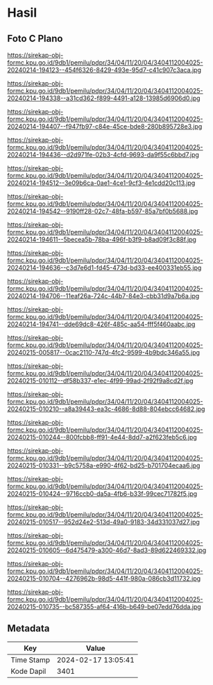 # Hasil

## Foto C Plano

https://sirekap-obj-formc.kpu.go.id/9db1/pemilu/pdpr/34/04/11/20/04/3404112004025-20240214-194123--454f6326-8429-493e-95d7-c41c907c3aca.jpg

https://sirekap-obj-formc.kpu.go.id/9db1/pemilu/pdpr/34/04/11/20/04/3404112004025-20240214-194338--a31cd362-f899-4491-a128-13985d6906d0.jpg

https://sirekap-obj-formc.kpu.go.id/9db1/pemilu/pdpr/34/04/11/20/04/3404112004025-20240214-194407--f947fb97-c84e-45ce-bde8-280b895728e3.jpg

https://sirekap-obj-formc.kpu.go.id/9db1/pemilu/pdpr/34/04/11/20/04/3404112004025-20240214-194436--d2d971fe-02b3-4cfd-9693-da9f55c6bbd7.jpg

https://sirekap-obj-formc.kpu.go.id/9db1/pemilu/pdpr/34/04/11/20/04/3404112004025-20240214-194512--3e09b6ca-0ae1-4ce1-9cf3-4e1cdd20c113.jpg

https://sirekap-obj-formc.kpu.go.id/9db1/pemilu/pdpr/34/04/11/20/04/3404112004025-20240214-194542--9190ff28-02c7-48fa-b597-85a7bf0b5688.jpg

https://sirekap-obj-formc.kpu.go.id/9db1/pemilu/pdpr/34/04/11/20/04/3404112004025-20240214-194611--5becea5b-78ba-496f-b3f9-b8ad09f3c88f.jpg

https://sirekap-obj-formc.kpu.go.id/9db1/pemilu/pdpr/34/04/11/20/04/3404112004025-20240214-194636--c3d7e6d1-fd45-473d-bd33-ee400331eb55.jpg

https://sirekap-obj-formc.kpu.go.id/9db1/pemilu/pdpr/34/04/11/20/04/3404112004025-20240214-194706--11eaf26a-724c-44b7-84e3-cbb31d9a7b6a.jpg

https://sirekap-obj-formc.kpu.go.id/9db1/pemilu/pdpr/34/04/11/20/04/3404112004025-20240214-194741--dde69dc8-426f-485c-aa54-fff5f460aabc.jpg

https://sirekap-obj-formc.kpu.go.id/9db1/pemilu/pdpr/34/04/11/20/04/3404112004025-20240215-005817--0cac2110-747d-4fc2-9599-4b9bdc346a55.jpg

https://sirekap-obj-formc.kpu.go.id/9db1/pemilu/pdpr/34/04/11/20/04/3404112004025-20240215-010112--df58b337-e1ec-4f99-99ad-2f92f9a8cd2f.jpg

https://sirekap-obj-formc.kpu.go.id/9db1/pemilu/pdpr/34/04/11/20/04/3404112004025-20240215-010210--a8a39443-ea3c-4686-8d88-804ebcc64682.jpg

https://sirekap-obj-formc.kpu.go.id/9db1/pemilu/pdpr/34/04/11/20/04/3404112004025-20240215-010244--800fcbb8-ff91-4e44-8dd7-a2f623feb5c6.jpg

https://sirekap-obj-formc.kpu.go.id/9db1/pemilu/pdpr/34/04/11/20/04/3404112004025-20240215-010331--b9c5758a-e990-4f62-bd25-b701704ecaa6.jpg

https://sirekap-obj-formc.kpu.go.id/9db1/pemilu/pdpr/34/04/11/20/04/3404112004025-20240215-010424--9716ccb0-da5a-4fb6-b33f-99cec71782f5.jpg

https://sirekap-obj-formc.kpu.go.id/9db1/pemilu/pdpr/34/04/11/20/04/3404112004025-20240215-010517--952d24e2-513d-49a0-9183-34d331037d27.jpg

https://sirekap-obj-formc.kpu.go.id/9db1/pemilu/pdpr/34/04/11/20/04/3404112004025-20240215-010605--6d475479-a300-46d7-8ad3-89d622469332.jpg

https://sirekap-obj-formc.kpu.go.id/9db1/pemilu/pdpr/34/04/11/20/04/3404112004025-20240215-010704--4276962b-98d5-441f-980a-086cb3d11732.jpg

https://sirekap-obj-formc.kpu.go.id/9db1/pemilu/pdpr/34/04/11/20/04/3404112004025-20240215-010735--bc587355-af64-416b-b649-be07edd76dda.jpg


## Metadata

| Key        | Value               |
| ---------- | ------------------- |
| Time Stamp | 2024-02-17 13:05:41 |
| Kode Dapil | 3401                |



